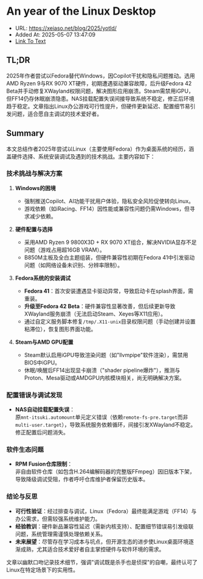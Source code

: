 # An year of the Linux Desktop
- URL: https://xeiaso.net/blog/2025/yotld/
- Added At: 2025-05-07 13:47:09
- [Link To Text](2025-05-07-an-year-of-the-linux-desktop_raw.md)

## TL;DR


2025年作者尝试以Fedora替代Windows，因Copilot干扰和隐私问题推动。选用AMD Ryzen 9与RX 9070 XT硬件，初期遭遇驱动兼容故障，后升级Fedora 42 Beta并手动修复XWayland权限问题，解决图形应用崩溃。Steam需禁用iGPU，但FF14仍存休眠崩溃隐患。NAS挂载配置失误间接导致系统不稳定，修正后环境趋于稳定。文章指出Linux办公游戏可行性提升，但硬件更新延迟、配置细节易引发问题，适合愿自主调试的技术爱好者。

## Summary


本文总结作者2025年尝试以Linux（主要使用Fedora）作为桌面系统的经历，涵盖硬件选择、系统安装调试及遇到的技术挑战。主要内容如下：

### **技术挑战与解决方案**
1. **Windows的困境**  
   - 强制推送Copilot、AI功能干扰用户体验，隐私安全风险促使转向Linux。  
   - 游戏依赖（如iRacing、FF14）因性能或兼容性问题仍需Windows，但寻求减少依赖。

2. **硬件配置与选择**  
   - 采用AMD Ryzen 9 9800X3D + RX 9070 XT组合，解决NVIDIA显存不足问题（游戏占用超16GB VRAM）。  
   - B850M主板及全白主题组装，但硬件兼容性初期在Fedora 41中引发驱动问题（如网络设备未识别、分辨率限制）。

3. **Fedora系统的安装调试**  
   - **Fedora 41**：首次安装遭遇显卡驱动异常，导致启动卡在splash界面，需重装。  
   - **升级至Fedora 42 Beta**：硬件兼容性显著改善，但后续更新导致XWayland服务崩溃（无法启动Steam、Xeyes等X11应用）。  
   - 通过自定义服务脚本修复`/tmp/.X11-unix`目录权限问题（手动创建并设置粘滞位），恢复图形界面功能。

4. **Steam与AMD GPU配置**  
   - Steam默认启用iGPU导致渲染问题（如"llvmpipe"软件渲染），需禁用BIOS中iGPU。  
   - 休眠/唤醒后FF14出现显卡崩溃（"shader pipeline爆炸"），推测与Proton、Mesa驱动或AMDGPU内核模块相关，尚无明确解决方案。

### **配置错误与调试发现**
- **NAS自动挂载配置失误**：  
  原`mnt-itsuki.automount`单元定义错误（依赖`remote-fs-pre.target`而非`multi-user.target`），导致系统服务依赖循环，间接引发XWayland不稳定。修正配置后问题消失。

### **软件生态问题**
- **RPM Fusion仓库限制**：  
  非自由软件仓库（如包含H.264编解码器的完整版FFmpeg）因旧版本下架，导致降级调试受阻，作者呼吁仓库维护者保留历史版本。

### **结论与反思**
- **可行性验证**：经过排查与调试，Linux（Fedora）最终能满足游戏（FF14）与办公需求，但需较强系统维护能力。  
- **经验教训**：硬件新品兼容性延迟（需新内核支持）、配置细节错误易引发级联问题，系统管理需谨慎处理依赖关系。  
- **未来展望**：尽管存在学习成本与坑点，但开源生态的进步使Linux桌面环境逐渐成熟，尤其适合技术爱好者自主掌控硬件与软件环境的需求。

文章以幽默口吻记录技术细节，强调"调试既是杀手也是侦探"的自嘲，最终认可了Linux在特定场景下的实用性。
